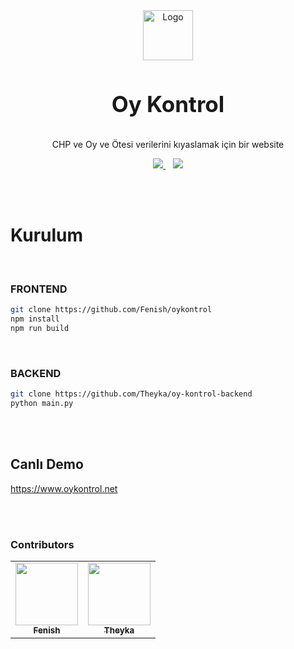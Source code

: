<div align="center">
    <img src="public/favicon.ico" alt="Logo" width="80" height="80">
  <h3 align="center" style="font-size:35px">Oy Kontrol</h3>

  <p align="center">
    CHP ve Oy ve Ötesi verilerini kıyaslamak için bir website
    <br />
  </p>

  <div align="center">
    <a href="https://github.com/fenish/EasyTube/graphs/contributors">
        <img src="https://img.shields.io/github/contributors/fenish/oykontrol?color=blue&logo=github&style=for-the-badge"/>
    </a>&nbsp;&nbsp;
    <a href="https://github.com/Fenish/EasyTube/stargazers">
        <img src="https://img.shields.io/github/stars/fenish/oykontrol?color=blue&style=for-the-badge"/>
    </a>
  </div>
</div>

<br><br>

# Kurulum

<br>

### FRONTEND

```sh
git clone https://github.com/Fenish/oykontrol
npm install
npm run build
```

<br>

### BACKEND

```sh
git clone https://github.com/Theyka/oy-kontrol-backend
python main.py
```

<br><br>

## Canlı Demo

https://www.oykontrol.net

<br><br>

### Contributors

<table>
  <tr>
    <td align="center"><a href="https://github.com/Fenish"><img src="https://avatars.githubusercontent.com/u/46840264?v=4" width="100px;" alt=""/><br /><sub><b>Fenish</b></sub></a><br /></td>
    <td align="center"><a href="https://github.com/Theyka"><img src="https://avatars.githubusercontent.com/u/34212813?v=4" width="100px;" alt=""/><br /><sub><b>Theyka</b></sub></a><br /></td>
    </tr>
</table>
